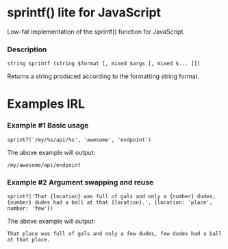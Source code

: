 # sprintf() lite for JavaScript
Low-fat implementation of the sprintf() function for JavaScript.

### Description

```
string sprintf (string $format [, mixed $args [, mixed $... ]])
```

Returns a string produced according to the formatting string format.

# Examples IRL

### Example #1 Basic usage
```
sprintf('/my/%s/api/%s', 'awesome', 'endpoint')
```
The above example will output:
```
/my/awesome/api/endpoint
```

### Example #2 Argument swapping and reuse
```
sprintf('That {location} was full of gals and only a {number} dudes, {number} dudes had a ball at that {location}.', {location: 'place', number: 'few'})
```
The above example will output:
```
That place was full of gals and only a few dudes, few dudes had a ball at that place.
```
